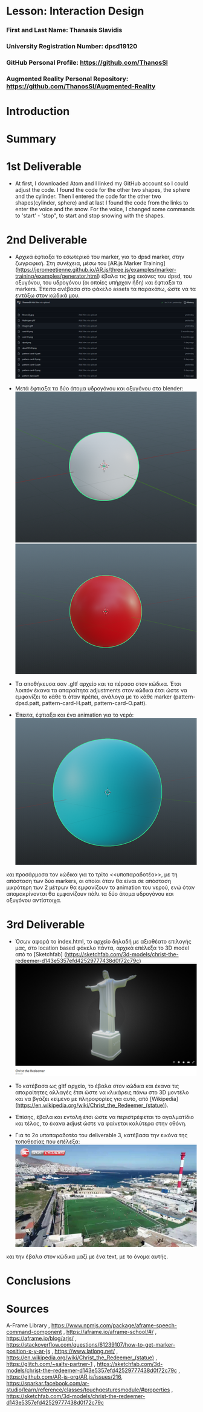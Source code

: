 # Lesson: Interaction Design

### First and Last Name: Thanasis Slavidis
### University Registration Number: dpsd19120
### GitHub Personal Profile: https://github.com/ThanosSl
### Augmented Reality Personal Repository: https://github.com/ThanosSl/Augmented-Reality

# Introduction

# Summary


# 1st Deliverable
* At first, I downloaded Atom and I linked my GitHub account so I could adjust the code. I found the code for the other two shapes, the sphere and the cylinder. Then I entered the code for the other two shapes(cylinder, sphere) and at last I found the code from the links to enter the voice and the snow. For the voice, I changed some commands to 'start' - 'stop", to start and stop snowing with the shapes. 


# 2nd Deliverable
* Αρχικά έφτιαξα το εσωτερικό του marker, για το dpsd marker, στην ζωγραφική. Στη συνέχεια, μέσω του [AR.js Marker Training] (https://jeromeetienne.github.io/AR.js/three.js/examples/marker-training/examples/generator.html) έβαλα τις jpg εικόνες του dpsd, του οξυγόνου, του υδρογόνου (οι οποίες υπήρχαν ήδη) και έφτιαξα τα markers. Έπειτα ανέβασα στο φάκελο assets τα παρακάτω, ώστε να τα εντάξω στον κώδικά μου. ![This is an image](/marker_based/Assets.png) 
* Μετά έφτιαξα τα δύο άτομα υδρογόνου και οξυγόνου στο blender: ![This is an image](https://github.com/ThanosSl/Augmented-Reality/blob/main/marker_based/Hydrogen_Atom_Blender.png) ![This is an image](https://github.com/ThanosSl/Augmented-Reality/blob/main/marker_based/Oxygen_Atom_Blender.png) 

* Tα αποθήκευσα σαν .gltf αρχείο και τα πέρασα στον κώδικα. Έτσι λοιπόν έκανα τα απαραίτητα adjustments στον κώδικα έτσι ώστε να εμφανίζει το κάθε τι όταν πρέπει, ανάλογα με το κάθε marker (pattern-dpsd.patt, pattern-card-H.patt, pattern-card-O.patt). 

* Έπειτα, έφτιαξα και ένα animation για το νερό: ![This is an image](https://github.com/ThanosSl/Augmented-Reality/blob/main/marker_based/H2O_Atom_Blender.png) 
 
 και προσάρμοσα τον κώδικα για το τρίτο <<υποπαραδοτέο>>, με τη απόσταση των δύο markers, οι οποίοι όταν θα είναι σε απόσταση μικρότερη των 2 μέτρων θα εμφανίζουν το    animation του νερού, ενώ όταν απομακρίνονται θα εμφανίζουν πάλι τα δύο άτομα υδρογόνου και οξυγόνου αντίστοιχα.

# 3rd Deliverable 
* Όσων αφορά το index.html, το αρχείο δηλαδή με αξιοθέατο επιλογής μας, στο location based φάκελο πάντα, αρχικά επέλεξα το 3D model από το [Sketchfab] (https://sketchfab.com/3d-models/christ-the-redeemer-d143e5357efd42529777438d0f72c79c) ![This is an image](https://github.com/ThanosSl/Augmented-Reality/blob/main/location_based/assets/Christ_The_Redeemer_Photo.png) 
 
* Το κατέβασα ως gltf αρχείο, το έβαλα στον κώδικα και έκανα τις απαραίτητες αλλαγές έτσι ώστε να κλικάρεις πάνω στο 3D μοντέλο και να βγάζει κείμενο με πληροφορίες για αυτό, από [Wikipedia] (https://en.wikipedia.org/wiki/Christ_the_Redeemer_(statue)).

* Έπίσης, έβαλα και εντολή έτσι ώστε να περιστρέφεται το αγαλματίδιο και τέλος, το έκανα adjust ώστε να φαίνεται καλύτερα στην οθόνη.  

* Για το 2ο υποπαραδοτέο του deliverable 3, κατέβασα την εικόνα της τοποθεσίας που επέλεξα: ![This is an image](https://github.com/ThanosSl/Augmented-Reality/blob/main/location_based/assets/Ermoupolis_Stadium.jpg) 

και την έβαλα στον κώδικα μαζί με ένα text, με το όνομα αυτής.
# Conclusions


# Sources
A-Frame Library , https://www.npmjs.com/package/aframe-speech-command-component , https://aframe.io/aframe-school/#/ , https://aframe.io/blog/arjs/ , https://stackoverflow.com/questions/61239107/how-to-get-marker-position-x-y-ar-js , https://www.latlong.net/ , https://en.wikipedia.org/wiki/Christ_the_Redeemer_(statue) , https://glitch.com/~salty-partner-1 , https://sketchfab.com/3d-models/christ-the-redeemer-d143e5357efd42529777438d0f72c79c , https://github.com/AR-js-org/AR.js/issues/216, https://sparkar.facebook.com/ar-studio/learn/reference/classes/touchgesturesmodule/#properties , https://sketchfab.com/3d-models/christ-the-redeemer-d143e5357efd42529777438d0f72c79c 
